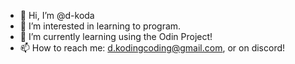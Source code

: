 - 👋 Hi, I’m @d-koda
- 👀 I’m interested in learning to program.
- 🌱 I’m currently learning using the Odin Project!
- 📫 How to reach me: d.kodingcoding@gmail.com, or on discord!

<!---
d-koda/d-koda is a ✨ special ✨ repository because its `README.md` (this file) appears on your GitHub profile.
You can click the Preview link to take a look at your changes.
--->
